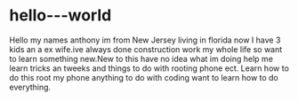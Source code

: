 # hello---world
Hello my names anthony im from New Jersey living in florida now I have 3 kids an a ex wife.ive always done construction work my whole life so want to learn something new.New to this have no idea what im doing help me learn tricks an tweeks and things to do with rooting phone ect.
Learn how to do this root my phone anything to do with coding want to learn how to do everything.
